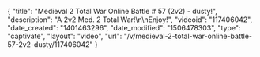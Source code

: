 {
    "title": "Medieval 2 Total War Online Battle # 57 (2v2) - dusty!",
    "description": "A 2v2 Med. 2 Total War!\n\nEnjoy!",
    "videoid": "117406042",
    "date_created": "1401463296",
    "date_modified": "1506478303",
    "type": "captivate",
    "layout": "video",
    "url": "\/v\/medieval-2-total-war-online-battle-57-2v2-dusty\/117406042"
}